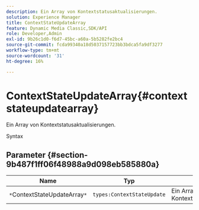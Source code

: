 ```yaml
---
description: Ein Array von Kontextstatusaktualisierungen.
solution: Experience Manager
title: ContextStateUpdateArray
feature: Dynamic Media Classic,SDK/API
role: Developer,Admin
exl-id: 9b26c1d0-f6d7-45bc-a60a-5b5282fe2bc4
source-git-commit: fcda99340a18d5037157723bb3bdca5fa9df3277
workflow-type: tm+mt
source-wordcount: '31'
ht-degree: 16%

---
```


# ContextStateUpdateArray{#contextstateupdatearray}

Ein Array von Kontextstatusaktualisierungen.

Syntax

## Parameter {#section-9b487f1ff06f48988a9d098eb585880a}

| Name | Typ | Beschreibung |
|---|---|---|
| `*`ContextStateUpdateArray`*` | `types:ContextStateUpdate` | Ein Array von Kontextstatusaktualisierungen. |

